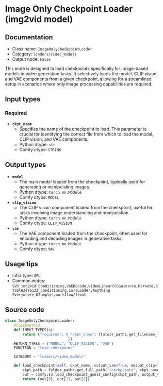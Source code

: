 # Image Only Checkpoint Loader (img2vid model)
## Documentation
- Class name: `ImageOnlyCheckpointLoader`
- Category: `loaders/video_models`
- Output node: `False`

This node is designed to load checkpoints specifically for image-based models in video generation tasks. It selectively loads the model, CLIP vision, and VAE components from a given checkpoint, allowing for a streamlined setup in scenarios where only image processing capabilities are required.
## Input types
### Required
- **`ckpt_name`**
    - Specifies the name of the checkpoint to load. This parameter is crucial for identifying the correct file from which to load the model, CLIP vision, and VAE components.
    - Python dtype: `str`
    - Comfy dtype: `STRING`
## Output types
- **`model`**
    - The main model loaded from the checkpoint, typically used for generating or manipulating images.
    - Python dtype: `torch.nn.Module`
    - Comfy dtype: `MODEL`
- **`clip_vision`**
    - The CLIP vision component loaded from the checkpoint, useful for tasks involving image understanding and manipulation.
    - Python dtype: `torch.nn.Module`
    - Comfy dtype: `CLIP_VISION`
- **`vae`**
    - The VAE component loaded from the checkpoint, often used for encoding and decoding images in generative tasks.
    - Python dtype: `torch.nn.Module`
    - Comfy dtype: `VAE`
## Usage tips
- Infra type: `GPU`
- Common nodes: `SVD_img2vid_Conditioning,VAEDecode,VideoLinearCFGGuidance,Reroute,StableZero123_Conditioning,LoraLoader,Anything Everywhere,KSampler,workflow/front`


## Source code
```python
class ImageOnlyCheckpointLoader:
    @classmethod
    def INPUT_TYPES(s):
        return {"required": { "ckpt_name": (folder_paths.get_filename_list("checkpoints"), ),
                             }}
    RETURN_TYPES = ("MODEL", "CLIP_VISION", "VAE")
    FUNCTION = "load_checkpoint"

    CATEGORY = "loaders/video_models"

    def load_checkpoint(self, ckpt_name, output_vae=True, output_clip=True):
        ckpt_path = folder_paths.get_full_path("checkpoints", ckpt_name)
        out = comfy.sd.load_checkpoint_guess_config(ckpt_path, output_vae=True, output_clip=False, output_clipvision=True, embedding_directory=folder_paths.get_folder_paths("embeddings"))
        return (out[0], out[3], out[2])

```
